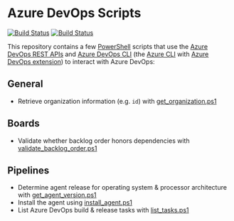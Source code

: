 # Azure DevOps Scripts


[![Build Status](https://dev.azure.com/geekzter/Pipeline%20Playground/_apis/build/status%2Fget-org-data?branchName=main&label=get-org-data)](https://dev.azure.com/geekzter/Pipeline%20Playground/_build/latest?definitionId=8&branchName=main)
[![Build Status](https://dev.azure.com/ericvan/PipelineSamples/_apis/build/status%2Fagent%2Fget-agent-version?branchName=main&label=agent-version)](https://dev.azure.com/ericvan/PipelineSamples/_build/latest?definitionId=207&branchName=main)

This repository contains a few [PowerShell](https://github.com/PowerShell/PowerShell) scripts that use the [Azure DevOps REST APIs](https://learn.microsoft.com/rest/api/azure/devops) and [Azure DevOps CLI](https://learn.microsoft.com/azure/devops/cli/?view=azure-devops) (the [Azure CLI](https://github.com/Azure/azure-cli) with [Azure DevOps extension](https://github.com/Azure/azure-devops-cli-extension)) to interact with Azure DevOps:

## General

- Retrieve organization information (e.g. `id`) with  [get_organization.ps1](scripts/get_organization.ps1)
  
## Boards

- Validate whether backlog order honors dependencies with [validate_backlog_order.ps1](scripts/boards/validate_backlog_order.ps1)

## Pipelines

- Determine agent release for operating system & processor architecture with [get_agent_version.ps1](scripts/pipelines/get_agent_version.ps1)
- Install the agent using [install_agent.ps1](scripts/pipelines/install_agent.ps1) 
- List Azure DevOps build & release tasks with [list_tasks.ps1](scripts/pipelines/list_tasks.ps1)

